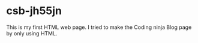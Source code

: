 # csb-jh55jn
This is my first HTML web page. I tried to make the Coding ninja Blog page by only using HTML.
